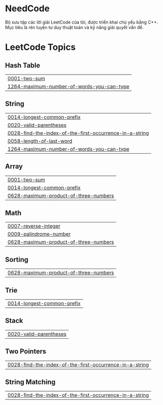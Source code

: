 # NeedCode
Bộ sưu tập các lời giải LeetCode của tôi, được triển khai chủ yếu bằng C++. Mục tiêu là rèn luyện tư duy thuật toán và kỹ năng giải quyết vấn đề.

<!---LeetCode Topics Start-->
# LeetCode Topics
## Hash Table
|  |
| ------- |
| [0001-two-sum](https://github.com/RudeusGs/NeedCode/tree/master/0001-two-sum) |
| [1264-maximum-number-of-words-you-can-type](https://github.com/RudeusGs/NeedCode/tree/master/1264-maximum-number-of-words-you-can-type) |
## String
|  |
| ------- |
| [0014-longest-common-prefix](https://github.com/RudeusGs/NeedCode/tree/master/0014-longest-common-prefix) |
| [0020-valid-parentheses](https://github.com/RudeusGs/NeedCode/tree/master/0020-valid-parentheses) |
| [0028-find-the-index-of-the-first-occurrence-in-a-string](https://github.com/RudeusGs/NeedCode/tree/master/0028-find-the-index-of-the-first-occurrence-in-a-string) |
| [0058-length-of-last-word](https://github.com/RudeusGs/NeedCode/tree/master/0058-length-of-last-word) |
| [1264-maximum-number-of-words-you-can-type](https://github.com/RudeusGs/NeedCode/tree/master/1264-maximum-number-of-words-you-can-type) |
## Array
|  |
| ------- |
| [0001-two-sum](https://github.com/RudeusGs/NeedCode/tree/master/0001-two-sum) |
| [0014-longest-common-prefix](https://github.com/RudeusGs/NeedCode/tree/master/0014-longest-common-prefix) |
| [0628-maximum-product-of-three-numbers](https://github.com/RudeusGs/NeedCode/tree/master/0628-maximum-product-of-three-numbers) |
## Math
|  |
| ------- |
| [0007-reverse-integer](https://github.com/RudeusGs/NeedCode/tree/master/0007-reverse-integer) |
| [0009-palindrome-number](https://github.com/RudeusGs/NeedCode/tree/master/0009-palindrome-number) |
| [0628-maximum-product-of-three-numbers](https://github.com/RudeusGs/NeedCode/tree/master/0628-maximum-product-of-three-numbers) |
## Sorting
|  |
| ------- |
| [0628-maximum-product-of-three-numbers](https://github.com/RudeusGs/NeedCode/tree/master/0628-maximum-product-of-three-numbers) |
## Trie
|  |
| ------- |
| [0014-longest-common-prefix](https://github.com/RudeusGs/NeedCode/tree/master/0014-longest-common-prefix) |
## Stack
|  |
| ------- |
| [0020-valid-parentheses](https://github.com/RudeusGs/NeedCode/tree/master/0020-valid-parentheses) |
## Two Pointers
|  |
| ------- |
| [0028-find-the-index-of-the-first-occurrence-in-a-string](https://github.com/RudeusGs/NeedCode/tree/master/0028-find-the-index-of-the-first-occurrence-in-a-string) |
## String Matching
|  |
| ------- |
| [0028-find-the-index-of-the-first-occurrence-in-a-string](https://github.com/RudeusGs/NeedCode/tree/master/0028-find-the-index-of-the-first-occurrence-in-a-string) |
<!---LeetCode Topics End-->